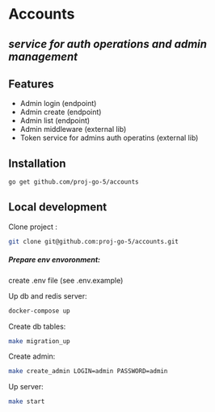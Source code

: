 # Accounts
## _service for auth operations and admin management_

## Features

- Admin login (endpoint)
- Admin create (endpoint)
- Admin list (endpoint)
- Admin middleware (external lib)
- Token service for admins auth operatins (external lib)



## Installation

```sh
go get github.com/proj-go-5/accounts
```

## Local development

Clone project :

```sh
git clone git@github.com:proj-go-5/accounts.git
```

##### Prepare env envoronment:
create .env file (see .env.example)

Up db and redis server:
```sh
docker-compose up
```

Create db tables:
```sh
make migration_up
```
Create admin:
```sh
make create_admin LOGIN=admin PASSWORD=admin
```

Up server:
```sh
make start
```

